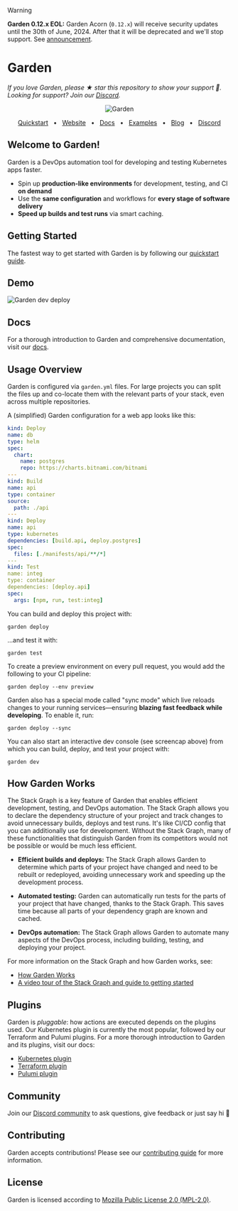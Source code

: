 > [!WARNING]  
> **Garden 0.12.x EOL:** Garden Acorn (`0.12.x`) will receive security updates until the 30th of June, 2024. After that it will be deprecated and we'll stop support. See [announcement](https://github.com/garden-io/garden/issues/6119).

# Garden

_If you love Garden, please ★ star this repository to show your support :green_heart:. Looking for support? Join our [Discord](https://go.garden.io/discord)._

<p align="center">
  <picture>
    <source media="(prefers-color-scheme: dark)" srcset="https://github-production-user-asset-6210df.s3.amazonaws.com/658727/272340510-34957be5-7318-4473-8141-2751ca571c4f.png">
    <source media="(prefers-color-scheme: light)" srcset="https://github-production-user-asset-6210df.s3.amazonaws.com/658727/272340472-ad8d7a46-ef85-47ea-9129-d815206ed2f6.png">
    <img alt="Garden" src="https://github-production-user-asset-6210df.s3.amazonaws.com/658727/272340472-ad8d7a46-ef85-47ea-9129-d815206ed2f6.png">
  </picture>
</p>
<div align="center">
  <a href="https://docs.garden.io/getting-started/quickstart/?utm_source=github">Quickstart</a>
  <span>&nbsp;&nbsp;•&nbsp;&nbsp;</span>
  <a href="https://garden.io/?utm_source=github">Website</a>
  <span>&nbsp;&nbsp;•&nbsp;&nbsp;</span>
  <a href="https://docs.garden.io/?utm_source=github">Docs</a>
  <span>&nbsp;&nbsp;•&nbsp;&nbsp;</span>
  <a href="https://github.com/garden-io/garden/tree/0.13.54/examples">Examples</a>
  <span>&nbsp;&nbsp;•&nbsp;&nbsp;</span>
  <a href="https://garden.io/blog/?utm_source=github">Blog</a>
  <span>&nbsp;&nbsp;•&nbsp;&nbsp;</span>
  <a href="https://go.garden.io/discord">Discord</a>
</div>

## Welcome to Garden!

Garden is a DevOps automation tool for developing and testing Kubernetes apps faster.

- Spin up **production-like environments** for development, testing, and CI **on demand**
- Use the **same configuration** and workflows for **every stage of software delivery**
- **Speed up builds and test runs** via smart caching.

## Getting Started

The fastest way to get started with Garden is by following our [quickstart guide](https://docs.garden.io/getting-started/quickstart).

## Demo

![Garden dev deploy](https://raw.githubusercontent.com/ShankyJS/garden-quickstart-content/d8095ad1a8615edf49e721b8afcd901f3056e127/dev-mode.gif)

## Docs

For a thorough introduction to Garden and comprehensive documentation, visit our [docs](https://docs.garden.io).

## Usage Overview

Garden is configured via `garden.yml` files. For large projects you can split the files up and co-locate them with the relevant parts of your stack, even across multiple repositories.

A (simplified) Garden configuration for a web app looks like this:

```yaml
kind: Deploy
name: db
type: helm
spec:
  chart:
    name: postgres
    repo: https://charts.bitnami.com/bitnami
---
kind: Build
name: api
type: container
source:
  path: ./api
---
kind: Deploy
name: api
type: kubernetes
dependencies: [build.api, deploy.postgres]
spec:
  files: [./manifests/api/**/*]
---
kind: Test
name: integ
type: container
dependencies: [deploy.api]
spec:
  args: [npm, run, test:integ]
```

You can build and deploy this project with:

```console
garden deploy
```

...and test it with:

```console
garden test
```

To create a preview environment on every pull request, you would add the following to your CI pipeline:

```console
garden deploy --env preview
```

Garden also has a special mode called "sync mode" which live reloads changes to your running services—ensuring **blazing fast feedback while developing**. To enable it, run:

```console
garden deploy --sync
```

You can also start an interactive dev console (see screencap above) from which you can build, deploy, and test your project with:

```console
garden dev
```

## How Garden Works

The Stack Graph is a key feature of Garden that enables efficient development, testing, and DevOps automation. The Stack Graph allows you to declare the dependency structure of your project and track changes to avoid unnecessary builds, deploys and test runs. It's like CI/CD config that you can additionally use for development. Without the Stack Graph, many of these functionalities that distinguish Garden from its competitors would not be possible or would be much less efficient.

- **Efficient builds and deploys:** The Stack Graph allows Garden to determine which parts of your project have changed and need to be rebuilt or redeployed, avoiding unnecessary work and speeding up the development process.

- **Automated testing:** Garden can automatically run tests for the parts of your project that have changed, thanks to the Stack Graph. This saves time because all parts of your dependency graph are known and cached.

- **DevOps automation:** The Stack Graph allows Garden to automate many aspects of the DevOps process, including building, testing, and deploying your project.

For more information on the Stack Graph and how Garden works, see:

- [How Garden Works](https://docs.garden.io/overview/how-garden-works)
- [A video tour of the Stack Graph and guide to getting started](https://www.youtube.com/watch?app=desktop&v=3gMJWGV0WE8)

## Plugins

Garden is _pluggable_: how actions are executed depends on the plugins used. Our Kubernetes plugin is currently the most popular, followed by our Terraform and Pulumi plugins. For a more thorough introduction to Garden and its plugins, visit our docs:

- [Kubernetes plugin](https://docs.garden.io/guides/remote-kubernetes)
- [Terraform plugin](https://docs.garden.io/terraform-plugin/about)
- [Pulumi plugin](https://docs.garden.io/pulumi-plugin/about)

## Community

Join our [Discord community](https://go.garden.io/discord) to ask questions, give feedback or just say hi 🙂

## Contributing

Garden accepts contributions! Please see our [contributing guide](CONTRIBUTING.md) for more information.

## License

Garden is licensed according to [Mozilla Public License 2.0 (MPL-2.0)](https://github.com/garden-io/garden/blob/main/LICENSE.md).
